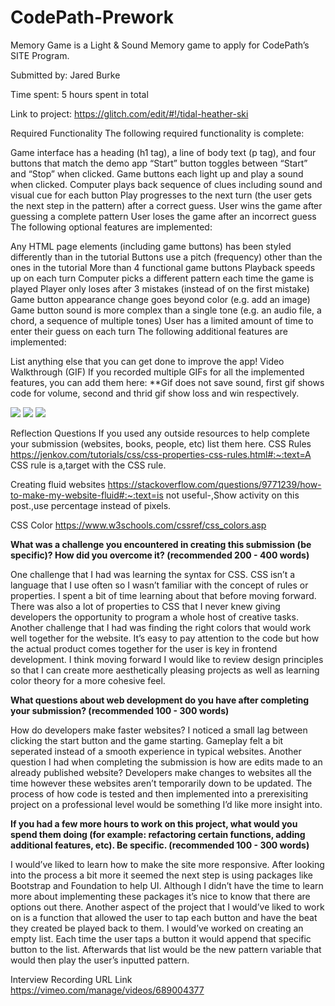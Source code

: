 # CodePath-Prework
Memory Game is a Light & Sound Memory game to apply for CodePath’s SITE Program.

Submitted by: Jared Burke

Time spent: 5 hours spent in total

Link to project: https://glitch.com/edit/#!/tidal-heather-ski

Required Functionality
The following required functionality is complete:

Game interface has a heading (h1 tag), a line of body text (p tag), and four buttons that match the demo app
“Start” button toggles between “Start” and “Stop” when clicked.
Game buttons each light up and play a sound when clicked.
Computer plays back sequence of clues including sound and visual cue for each button
Play progresses to the next turn (the user gets the next step in the pattern) after a correct guess.
User wins the game after guessing a complete pattern
User loses the game after an incorrect guess
The following optional features are implemented:

Any HTML page elements (including game buttons) has been styled differently than in the tutorial
Buttons use a pitch (frequency) other than the ones in the tutorial
More than 4 functional game buttons
Playback speeds up on each turn
Computer picks a different pattern each time the game is played
Player only loses after 3 mistakes (instead of on the first mistake)
Game button appearance change goes beyond color (e.g. add an image)
Game button sound is more complex than a single tone (e.g. an audio file, a chord, a sequence of multiple tones)
User has a limited amount of time to enter their guess on each turn
The following additional features are implemented:

List anything else that you can get done to improve the app!
Video Walkthrough (GIF)
If you recorded multiple GIFs for all the implemented features, you can add them here:
**Gif does not save sound, first gif shows code for volume, second and thrid gif show loss and win respectively.

![](https://i.imgur.com/FAIaSH7.gif)
![](https://i.imgur.com/ZUvgWbT.gif)
![](https://i.imgur.com/ZQJfTsK.gif)

Reflection Questions
If you used any outside resources to help complete your submission (websites, books, people, etc) list them here.
CSS Rules
https://jenkov.com/tutorials/css/css-properties-css-rules.html#:~:text=A CSS rule is a,target with the CSS rule.

Creating fluid websites
https://stackoverflow.com/questions/9771239/how-to-make-my-website-fluid#:~:text=is not useful-,Show activity on this post.,use percentage instead of pixels.

CSS Color
https://www.w3schools.com/cssref/css_colors.asp

**What was a challenge you encountered in creating this submission (be specific)? How did you overcome it? (recommended 200 - 400 words)**

One challenge that I had was learning the syntax for CSS. CSS isn’t a language that I use often so I wasn’t familiar with the concept of rules or properties. I spent a bit of time learning about that before moving forward. There was also a lot of properties to CSS that I never knew giving developers the opportunity to program a whole host of creative tasks. Another challenge that I had was finding the right colors that would work well together for the website. It’s easy to pay attention to the code but how the actual product comes together for the user is key in frontend development. I think moving forward I would like to review design principles so that I can create more aesthetically pleasing projects as well as learning color theory for a more cohesive feel.

**What questions about web development do you have after completing your submission? (recommended 100 - 300 words)**

How do developers make faster websites? I noticed a small lag between clicking the start button and the game starting. Gameplay felt a bit seperated instead of a smooth experience in typical websites. Another question I had when completing the submission is how are edits made to an already published website? Developers make changes to websites all the time however these websites aren’t temporarily down to be updated. The process of how code is tested and then implemented into a prerexisiting project on a professional level would be something I’d like more insight into.

**If you had a few more hours to work on this project, what would you spend them doing (for example: refactoring certain functions, adding additional features, etc). Be specific. (recommended 100 - 300 words)**

I would’ve liked to learn how to make the site more responsive. After looking into the process a bit more it seemed the next step is using packages like Bootstrap and Foundation to help UI. Although I didn’t have the time to learn more about implementing these packages it’s nice to know that there are options out there. Another aspect of the project that I would’ve liked to work on is a function that allowed the user to tap each button and have the beat they created be played back to them. I would’ve worked on creating an empty list. Each time the user taps a button it would append that specific button to the list. Afterwards that list would be the new pattern variable that would then play the user’s inputted pattern.

Interview Recording URL Link
https://vimeo.com/manage/videos/689004377
